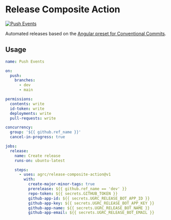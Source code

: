 # Release Composite Action

[![Push Events](https://github.com/agrc/release-composite-action/actions/workflows/push.yml/badge.svg)](https://github.com/agrc/release-composite-action/actions/workflows/push.yml)

Automated releases based on the [Angular preset for Conventional Commits](https://github.com/angular/angular/blob/main/CONTRIBUTING.md#-commit-message-format).

## Usage

```yml
name: Push Events

on:
  push:
    branches:
      - dev
      - main

permissions:
  contents: write
  id-token: write
  deployments: write
  pull-requests: write

concurrency:
  group: '${{ github.ref_name }}'
  cancel-in-progress: true

jobs:
  release:
    name: Create release
    runs-on: ubuntu-latest

    steps:
      - uses: agrc/release-composite-action@v1
        with:
          create-major-minor-tags: true
          prerelease: ${{ github.ref_name == 'dev' }}
          repo-token: ${{ secrets.GITHUB_TOKEN }}
          github-app-id: ${{ secrets.UGRC_RELEASE_BOT_APP_ID }}
          github-app-key: ${{ secrets.UGRC_RELEASE_BOT_APP_KEY }}
          github-app-name: ${{ secrets.UGRC_RELEASE_BOT_NAME }}
          github-app-email: ${{ secrets.UGRC_RELEASE_BOT_EMAIL }}
```
